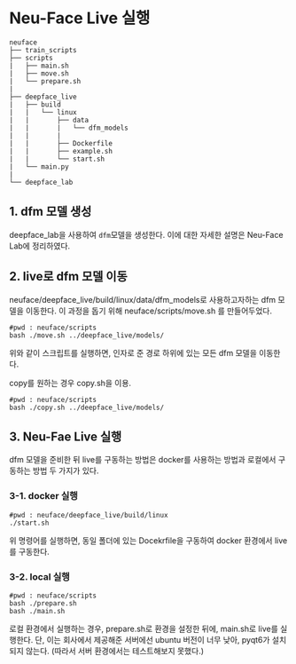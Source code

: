# Neu-Face Live 실행

```
neuface
├── train_scripts
├── scripts
|   ├── main.sh
|   ├── move.sh
|   └── prepare.sh
|
├── deepface_live
|   ├── build
|   |   └── linux
|   |       ├── data
|   |       |   └── dfm_models
|   |       |
|   |       ├── Dockerfile
|   |       ├── example.sh
|   |       └── start.sh
|   └── main.py
|
└── deepface_lab
```

## 1. dfm 모델 생성

deepface_lab을 사용하여 `dfm`모델을 생성한다. 이에 대한 자세한 설명은 Neu-Face Lab에 정리하였다.

## 2. live로 dfm 모델 이동

neuface/deepface_live/build/linux/data/dfm_models로 사용하고자하는 dfm 모델을 이동한다.
이 과정을 돕기 위해 neuface/scripts/move.sh 를 만들어두었다.

```shell
#pwd : neuface/scripts
bash ./move.sh ../deepface_live/models/
```

위와 같이 스크립트를 실행하면, 인자로 준 경로 하위에 있는 모든 dfm 모델을 이동한다.

copy를 원하는 경우 copy.sh을 이용.

```shell
#pwd : neuface/scripts
bash ./copy.sh ../deepface_live/models/
```

## 3. Neu-Fae Live 실행

dfm 모델을 준비한 뒤 live를 구동하는 방법은 docker를 사용하는 방법과 로컬에서 구동하는 방법 두 가지가 있다.

### 3-1. docker 실행

```shell
#pwd : neuface/deepface_live/build/linux
./start.sh
```

위 명령어를 실행하면, 동일 폴더에 있는 Docekrfile을 구동하여 docker 환경에서 live를 구동한다.

### 3-2. local 실행

```shell
#pwd : neuface/scripts
bash ./prepare.sh
bash ./main.sh
```

로컬 환경에서 실행하는 경우, prepare.sh로 환경을 설정한 뒤에, main.sh로 live를 실행한다.
단, 이는 회사에서 제공해준 서버에선 ubuntu 버전이 너무 낮아, pyqt6가 설치되지 않는다.
(따라서 서버 환경에서는 테스트해보지 못했다.)
